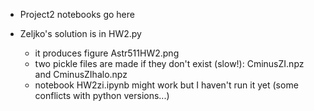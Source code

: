 * Project2 notebooks go here

* Zeljko's solution is in HW2.py 
   - it produces figure Astr511HW2.png 
   - two pickle files are made if they don't exist (slow!): CminusZI.npz and CminusZIhalo.npz 
   - notebook HW2zi.ipynb might work but I haven't run it yet (some conflicts with python versions...) 

